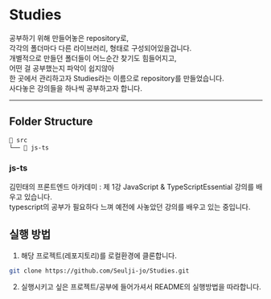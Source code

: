 # Studies

공부하기 위해 만들어놓은 repository로,  
각각의 폴더마다 다른 라이브러리, 형태로 구성되어있을겁니다.  
개별적으로 만들던 폴더들이 어느순간 찾기도 힘들어지고,  
어떤 걸 공부했는지 파악이 쉽지않아  
한 곳에서 관리하고자 Studies라는 이름으로 repository를 만들었습니다.  
사다놓은 강의들을 하나씩 공부하고자 합니다.

---

## Folder Structure

```bash
📁 src
└── 📁 js-ts
```

### js-ts

김민태의 프론트엔드 아카데미 : 제 1강 JavaScript & TypeScriptEssential 강의를 배우고 있습니다.  
typescript의 공부가 필요하다 느껴 예전에 사놓았던 강의를 배우고 있는 중입니다.

## 실행 방법

1. 해당 프로젝트(레포지토리)를 로컬환경에 클론합니다.

```bash
git clone https://github.com/Seulji-jo/Studies.git
```

2. 실행시키고 싶은 프로젝트/공부에 들어가셔서 README의 실행방법을 따라합니다.
